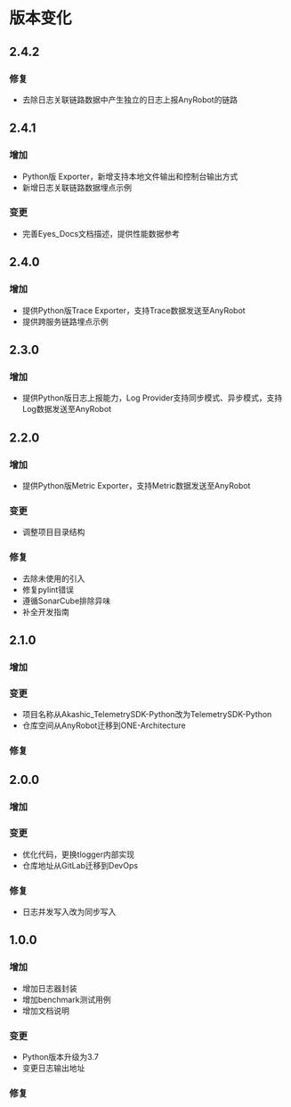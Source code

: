 # 版本变化

## 2.4.2

### 修复

- 去除日志关联链路数据中产生独立的日志上报AnyRobot的链路

## 2.4.1

### 增加

- Python版 Exporter，新增支持本地文件输出和控制台输出方式
- 新增日志关联链路数据埋点示例

### 变更

- 完善Eyes_Docs文档描述，提供性能数据参考

## 2.4.0

### 增加

- 提供Python版Trace Exporter，支持Trace数据发送至AnyRobot
- 提供跨服务链路埋点示例

## 2.3.0

### 增加

- 提供Python版日志上报能力，Log Provider支持同步模式、异步模式，支持Log数据发送至AnyRobot

## 2.2.0

### 增加

- 提供Python版Metric Exporter，支持Metric数据发送至AnyRobot

### 变更

- 调整项目目录结构

### 修复

- 去除未使用的引入
- 修复pylint错误
- 遵循SonarCube排除异味
- 补全开发指南

## 2.1.0

### 增加

### 变更

- 项目名称从Akashic_TelemetrySDK-Python改为TelemetrySDK-Python
- 仓库空间从AnyRobot迁移到ONE-Architecture

### 修复

## 2.0.0

### 增加

### 变更

- 优化代码，更换tlogger内部实现
- 仓库地址从GitLab迁移到DevOps

### 修复

- 日志并发写入改为同步写入

## 1.0.0

### 增加

- 增加日志器封装
- 增加benchmark测试用例
- 增加文档说明

### 变更

- Python版本升级为3.7
- 变更日志输出地址

### 修复
